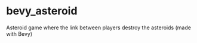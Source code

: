 # bevy_asteroid
Asteroid game where the link between players destroy the asteroids (made with Bevy)
